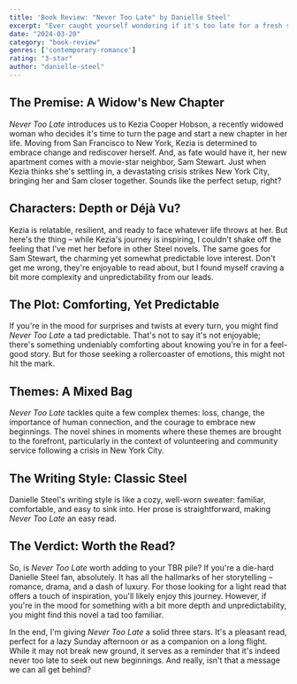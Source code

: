 ```yaml
---
title: 'Book Review: "Never Too Late" by Danielle Steel'
excerpt: "Ever caught yourself wondering if it's too late for a fresh start? \"Never Too Late\" is here to assure you, with open arms and a warm smile, that the answer is a resounding no."
date: "2024-03-20"
category: "book-review"
genres: ['contemporary-romance']
rating: "3-star"
author: "danielle-steel"
---
```


## The Premise: A Widow's New Chapter
*Never Too Late* introduces us to Kezia Cooper Hobson, a recently widowed woman who decides it's time to turn the page and start a new chapter in her life. Moving from San Francisco to New York, Kezia is determined to embrace change and rediscover herself. And, as fate would have it, her new apartment comes with a movie-star neighbor, Sam Stewart. Just when Kezia thinks she's settling in, a devastating crisis strikes New York City, bringing her and Sam closer together. Sounds like the perfect setup, right?

## Characters: Depth or Déjà Vu?
Kezia is relatable, resilient, and ready to face whatever life throws at her. But here's the thing – while Kezia's journey is inspiring, I couldn't shake off the feeling that I've met her before in other Steel novels. The same goes for Sam Stewart, the charming yet somewhat predictable love interest. Don't get me wrong, they're enjoyable to read about, but I found myself craving a bit more complexity and unpredictability from our leads.

## The Plot: Comforting, Yet Predictable
If you're in the mood for surprises and twists at every turn, you might find *Never Too Late* a tad predictable. That's not to say it's not enjoyable; there's something undeniably comforting about knowing you're in for a feel-good story. But for those seeking a rollercoaster of emotions, this might not hit the mark.

## Themes: A Mixed Bag
*Never Too Late* tackles quite a few complex themes: loss, change, the importance of human connection, and the courage to embrace new beginnings. The novel shines in moments where these themes are brought to the forefront, particularly in the context of volunteering and community service following a crisis in New York City.

## The Writing Style: Classic Steel
Danielle Steel's writing style is like a cozy, well-worn sweater: familiar, comfortable, and easy to sink into. Her prose is straightforward, making *Never Too Late* an easy read.

## The Verdict: Worth the Read?
So, is *Never Too Late* worth adding to your TBR pile? If you're a die-hard Danielle Steel fan, absolutely. It has all the hallmarks of her storytelling – romance, drama, and a dash of luxury. For those looking for a light read that offers a touch of inspiration, you'll likely enjoy this journey. However, if you're in the mood for something with a bit more depth and unpredictability, you might find this novel a tad too familiar.

In the end, I'm giving *Never Too Late* a solid three stars. It's a pleasant read, perfect for a lazy Sunday afternoon or as a companion on a long flight. While it may not break new ground, it serves as a reminder that it's indeed never too late to seek out new beginnings. And really, isn't that a message we can all get behind?
